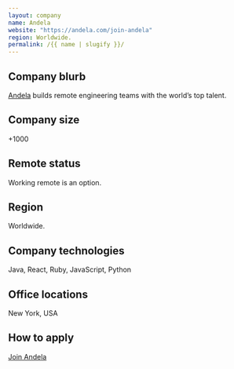 ```yaml
---
layout: company
name: Andela
website: "https://andela.com/join-andela"
region: Worldwide.
permalink: /{{ name | slugify }}/
---
```


## Company blurb

[Andela](https://andela.com) builds remote engineering teams with the world’s top talent. 

## Company size

+1000

## Remote status

Working remote is an option.

## Region

Worldwide.

## Company technologies

Java, React, Ruby, JavaScript, Python

## Office locations

New York, USA

## How to apply

[Join Andela](https://andela.com/join-andela/)